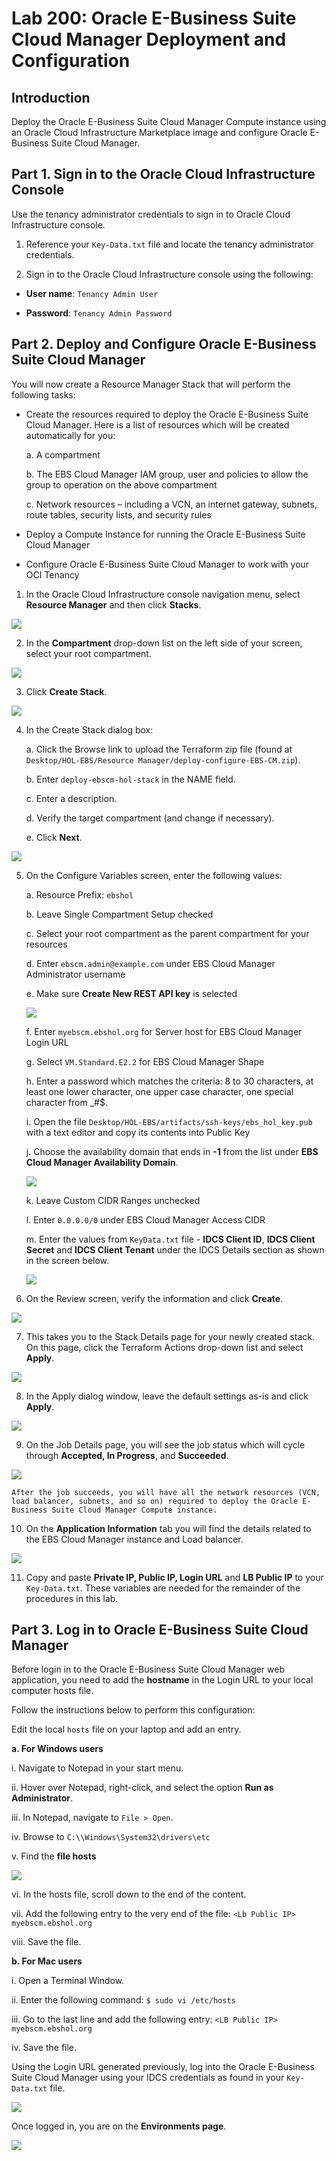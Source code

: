 # Lab 200: Oracle E-Business Suite Cloud Manager Deployment and Configuration

## Introduction
Deploy the Oracle E-Business Suite Cloud Manager Compute instance using an Oracle Cloud Infrastructure Marketplace image and configure Oracle E-Business Suite Cloud Manager.

## Part 1. Sign in to the Oracle Cloud Infrastructure Console

Use the tenancy administrator credentials to sign in to Oracle Cloud Infrastructure console.

1. Reference your ``Key-Data.txt`` file and locate the tenancy administrator credentials.

2. Sign in to the Oracle Cloud Infrastructure console using the following:

* **User name**: ``Tenancy Admin User``

* **Password**: ``Tenancy Admin Password``

## Part 2. Deploy and Configure Oracle E-Business Suite Cloud Manager

You will now create a Resource Manager Stack that will perform the following tasks:

* Create the resources required to deploy the Oracle E-Business Suite Cloud Manager. Here is a list of resources which will be created automatically for you:

    a. A compartment

    b. The EBS Cloud Manager IAM group, user and policies to allow the group to operation on the above compartment

    c. Network resources – including a VCN, an internet gateway, subnets, route tables, security lists, and security rules
    
* Deploy a Compute Instance for running the Oracle E-Business Suite Cloud Manager

* Configure Oracle E-Business Suite Cloud Manager to work with your OCI Tenancy

1. In the Oracle Cloud Infrastructure console navigation menu, select **Resource Manager** and then click **Stacks**.

![](./images/1.png "")

2. In the **Compartment** drop-down list on the left side of your screen, select your root compartment.

![](./images/2.png "")

3. Click **Create Stack**.

![](./images/3.png "")

4. In the Create Stack dialog box:

    a. Click the Browse link to upload the Terraform zip file (found at ``Desktop/HOL-EBS/Resource Manager/deploy-configure-EBS-CM.zip``).

    b. Enter ``deploy-ebscm-hol-stack`` in the NAME field.

    c. Enter a description.

    d. Verify the target compartment (and change if necessary). 

    e. Click **Next**.

![](./images/4.png "")

5. On the Configure Variables screen, enter the following values:

    a. Resource Prefix: ``ebshol``

    b. Leave Single Compartment Setup checked

    c. Select your root compartment as the parent compartment for your resources

    d. Enter ``ebscm.admin@example.com`` under EBS Cloud Manager Administrator username

    e. Make sure **Create New REST API key** is selected

    ![](./images/5.png "")

    f. Enter ``myebscm.ebshol.org`` for Server host for EBS Cloud Manager Login URL

    g. Select ``VM.Standard.E2.2`` for EBS Cloud Manager Shape

    h. Enter a password which matches the criteria: 8 to 30 characters, at least one lower character, one upper case character, one special character from _#$.

    i. Open the file ``Desktop/HOL-EBS/artifacts/ssh-keys/ebs_hol_key.pub`` with a text editor and copy its contents into Public Key

    j. Choose the availability domain that ends in **-1** from the list under **EBS Cloud Manager Availability Domain**.

    ![](./images/6.png "")

    k. Leave Custom CIDR Ranges unchecked

    l. Enter ``0.0.0.0/0`` under EBS Cloud Manager Access CIDR

    m. Enter the values from ``KeyData.txt`` file - **IDCS Client ID**, **IDCS Client Secret** and **IDCS Client Tenant** under the IDCS Details section as shown       in the screen below.

    ![](./images/7.png "")

6. On the Review screen, verify the information and click **Create**.

![](./images/8.png "")

7. This takes you to the Stack Details page for your newly created stack. On this page, click the Terraform Actions drop-down list and select **Apply**.

![](./images/9.png "")

8. In the Apply dialog window, leave the default settings as-is and click **Apply**.

![](./images/10.png "")

9. On the Job Details page, you will see the job status which will cycle through **Accepted, In Progress**, and **Succeeded**.

![](./images/11.png "")

``After the job succeeds, you will have all the network resources (VCN, load balancer, subnets, and so on) required to deploy the Oracle E-Business Suite Cloud Manager Compute instance.``

10. On the **Application Information** tab you will find the details related to the EBS Cloud Manager instance and Load balancer.

![](./images/12.png "")

11. Copy and paste **Private IP, Public IP, Login URL** and **LB Public IP** to your ``Key-Data.txt``. These variables are needed for the remainder of the procedures in this lab.

## Part 3. Log in to Oracle E-Business Suite Cloud Manager

Before login in to the Oracle E-Business Suite Cloud Manager web application, you need to add the **hostname** in the Login URL to your local computer hosts file. 

Follow the instructions below to perform this configuration:

Edit the local ``hosts`` file on your laptop and add an entry. 

  **a. For Windows users**

   i. Navigate to Notepad in your start menu.
    
   ii. Hover over Notepad, right-click, and select the option **Run as Administrator**.
    
   iii. In Notepad, navigate to ``File > Open``.
    
   iv. Browse to ``C:\\Windows\System32\drivers\etc``
    
   v. Find the **file hosts**

   ![](./images/13.png "")

   vi. In the hosts file, scroll down to the end of the content.

   vii. Add the following entry to the very end of the file: ``<Lb Public IP> myebscm.ebshol.org``

   viii. Save the file.

 **b. For Mac users**

   i. Open a Terminal Window.

   ii. Enter the following command: ``$ sudo vi /etc/hosts``

   iii. Go to the last line and add the following entry: ``<LB Public IP> myebscm.ebshol.org``

   iv. Save the file.

Using the Login URL generated previously, log into the Oracle E-Business Suite Cloud Manager using your IDCS credentials as found in your ``Key-Data.txt`` file.

![](./images/14.png "")

Once logged in, you are on the **Environments page**.

![](./images/15.png "")
